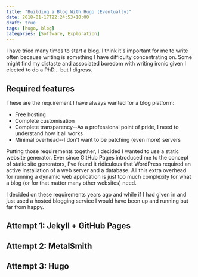 ```yaml
---
title: "Building a Blog With Hugo (Eventually)"
date: 2018-01-17T22:24:53+10:00
draft: true
tags: [hugo, blog]
categories: [Software, Exploration]
---
```


I have tried many times to start a blog. I think it's important for me to write
often because writing is something I have difficulty concentrating on. Some
might find my distaste and associated boredom with writing ironic given I
elected to do a PhD... but I digress.

## Required features

These are the requirement I have always wanted for a blog platform:

- Free hosting
- Complete customisation
- Complete transparency--As a professional point of pride, 
  I need to understand how it all works
- Minimal overhead--I don't want to be patching (even more) servers

Putting those requirements together, I decided I wanted to use a static website
generator. Ever since GitHub Pages introduced me to the concept of static site
generators, I've found it ridiculous that WordPress required an active
installation of a web server and a database. All this extra overhead for running
a dynamic web application is just too much complexity for what a blog (or for
that matter many other websites) need.

I decided on these requirements years ago and while if I had given in and just
used a hosted blogging service I would have been up and running but far from
happy.

## Attempt 1: Jekyll + GitHub Pages

## Attempt 2: MetalSmith

## Attempt 3: Hugo


